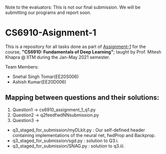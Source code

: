 Note to the evaluators: This is not our final submission. We will be submitting our programs and report soon.

# CS6910-Asignment-1

This is a repository for all tasks done as part of [Assignment-1](https://wandb.ai/miteshk/assignments/reports/Assignment-1--VmlldzozNjk4NDE?accessToken=r7ndsh8lf4wlxyjln7phvvfb8ftvc0n4lyn4tiowdg06hhzpzfzki4jrm28wqh44) for the course, **"CS6910: Fundamentals of Deep Learning"**; taught by Prof. Mitesh Khapra @ IITM during the Jan-May 2021 semester. 

Team Members:
+ Snehal Singh Tomar(EE20S006)
+ Ashish Kumar(EE20D006)

## Mapping between questions and their solutions:

1. Question1 -> cs6910_assignment_1_q1.py 
2. Question2 -> q2feedfwdNNsubmission.py
3. Question3 ->
+ q3_staged_for_submission/myDLkit.py : Our self-defined header containing implementations of the neural net, fwdProp and Backprop.
+ q3_staged_for_submission/sgd.py : solution to Q3.i. 
+ q3_staged_for_submission/SNAG.py : solution to q3.iii.